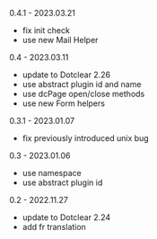 0.4.1 - 2023.03.21
* fix init check
* use new Mail Helper

0.4 - 2023.03.11
* update to Dotclear 2.26
* use abstract plugin id and name
* use dcPage open/close methods
* use new Form helpers

0.3.1 - 2023.01.07
- fix previously introduced unix bug

0.3 - 2023.01.06
* use namespace
* use abstract plugin id

0.2 - 2022.11.27
* update to Dotclear 2.24
* add fr translation